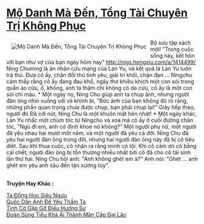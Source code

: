 <a href="https://truyentiki.com/mo-danh-ma-den-tong-tai-chuyen-tri-khong-phuc.30769/" title="Mộ Danh Mà Đến, Tổng Tài Chuyên Trị Không Phục"><h1>Mộ Danh Mà Đến, Tổng Tài Chuyên Trị Không Phục</h1></a><div style="display:table"><img align="right" style="float: left; padding: 10px;" src="https://truyentiki.com/a/img/str/src/30769.jpg" alt="Mộ Danh Mà Đến, Tổng Tài Chuyên Trị Không Phục">Bộ sưu tập sách mới! "Trong cuộc sống này, kết hôn với bạn như vợ của bạn ngày hôm nay" http://nigs.hongxiu.com/a/1414499/ Ning Chuming là ân nhân cứu mạng của Lan Yu, và kết quả là Lan Yu luôn trả thù. Đưa cô ấy, chặn đối thủ tình yêu, giải trí khối, chặn đạn ... Ningchu cảm thấy rằng cô ấy đang đau khổ, ngây thơ khiêu khích một con sói trong quần áo cừu, ồ, không, anh ta thậm chí không có da cừu, cô ấy là một con sói chỉ màu. * Một ngày nọ, Ning Chu giúp anh ta chụp ảnh, nhưng người đàn ông nhìn xuống với vẻ khinh bỉ, "Bức ảnh của bạn không đủ rõ ràng, những phần quan trọng chưa được chụp, bạn phải chụp lại!" Giây tiếp theo, người đó Đã cởi nút, Ning Chu là một khuôn mặt hèn nhát! * Một ngày khác, Lan Yu nhấc một chùm tóc từ Ningchu và xoa má cô ấy ở cuối đường chân tóc, "Ngủ đi em, anh có định khoe nó không?" Một người phụ nữ, một người đã yêu nhau hai mươi mốt năm, và một người đã yêu cả đời. Ning Chu đã yêu hai người đàn ông trong đời, nhưng hai người đàn ông này đã bị cô tiêu diệt. Sau khi thua cuộc, cô nhận ra rằng mình có tội. Khi cô cảm ơn cô bằng cái chết, người đàn ông bị tổn thương nhiều nhất bởi cô đã cho cô tái sinh lần thứ hai. Ning Chu hỏi anh: "Anh không ghét em à?" Anh nói: "Ghét ... anh ghét em yêu anh sâu đến tận xương tủy".</div><p><br><b>Truyện Hay Khác :</b></p><a href="https://truyentiki.com/ta-dong-hoc-sieu-nguu.30768/" alt="Ta Đồng Học Siêu Ngưu">Ta Đồng Học Siêu Ngưu</a><br/><a href="https://github.com/nownovels/top500/tree/master/truyenhay/33884/" alt="Quốc Dân Ảnh Đế Yêu Thầm Ta">Quốc Dân Ảnh Đế Yêu Thầm Ta</a><br/><a href="https://github.com/nownovels/truyenhay/tree/master/truyenhay/30472/README.md" alt="Tình Cờ Gặp Gỡ Điều Hương Sư">Tình Cờ Gặp Gỡ Điều Hương Sư</a><br/><a href="https://github.com/nownovels/top500/tree/master/truyenhay/33810/" alt="Đoàn Sủng Tiểu Khả Ái Thành Mãn Cấp Đại Lão">Đoàn Sủng Tiểu Khả Ái Thành Mãn Cấp Đại Lão</a><br/>